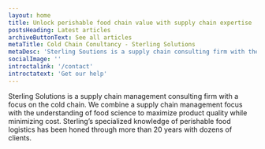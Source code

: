 ```yaml
---
layout: home
title: Unlock perishable food chain value with supply chain expertise
postsHeading: Latest articles
archiveButtonText: See all articles
metaTitle: Cold Chain Conultancy - Sterling Solutions
metaDesc: 'Sterling Soutions is a supply chain consulting firm with the experience and expertise to help you unlock supply chain potential.'
socialImage: ''
introctalink: '/contact'
introctatext: 'Get our help'
---
```


Sterling Solutions is a supply chain management consulting firm with a focus on the cold chain. We combine a supply chain management focus with the understanding of food science to maximize product quality while minimizing cost. Sterling’s specialized knowledge of perishable food logistics has been honed through more than 20 years with dozens of clients.
